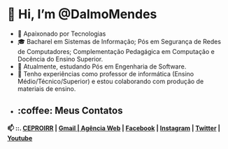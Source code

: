 # 👋 Hi, I’m @DalmoMendes
- 💞️ Apaixonado por Tecnologias
- :mortar_board: Bacharel em Sistemas de Informação; Pós em Segurança de Redes de Computadores; Complementação Pedagágica em Computação e Docência do Ensino Superior.
- 🌱 Atualmente, estudando Pós em Engenharia de Software.
- 👀 Tenho experiências como professor de informática (Ensino Médio/Técnico/Superior) e estou colaborando com produção de materiais de ensino. 
- <h2> :coffee: Meus Contatos</h2>

<b> 📫 ::. <a href="https://ceproirr.com.br" target="_blank">CEPROIRR</a> | <b> <a href="mailto:dalmosilvamendes@gmail.com"> Gmail </b> | <b><a href="https://www.ceproirr.com.br/webagency" target="_blank">Agência Web</a></b> | <b><a href="https://facebook.com/ceproirr" target="_blank">Facebook</a></b> | <b><a href="https://instagram.com/ceproirr" target="_blank">Instagram</a></b> | <b><a href="https://twitter.com/ceproirr" target="_blank">Twitter</a></b> | <b><a href="https://www.youtube.com/channel/UC9egIn_Xkg2KFD_55mi_r8w" target="_blank">Youtube</a></b><br>
